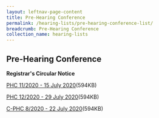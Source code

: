 ```yaml
---
layout: leftnav-page-content
title: Pre-Hearing Conference
permalink: /hearing-lists/pre-hearing-conference-list/
breadcrumb: Pre-Hearing Conference
collection_name: hearing-lists
---
```


Pre-Hearing Conference
---

**Registrar's Circular Notice**

[PHC 11/2020 - 15 July 2020](/files/Phc112020-15July2020.pdf)(594KB)

[PHC 12/2020 - 29 July 2020](/files/Phc122020-29July2020.pdf)(594KB)

[C-PHC 8/2020 - 22 July 2020](/files/C-Phc082020-22July2020.pdf)(594KB)


